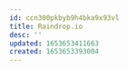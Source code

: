 ```yaml
---
id: ccn300pkbyb9h4bka9x93vl
title: Raindrop.io
desc: ''
updated: 1653653411663
created: 1653653393004
---
```



